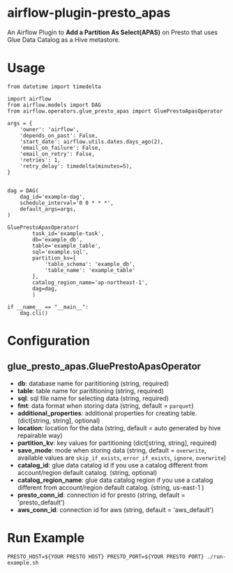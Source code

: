 airflow-plugin-presto_apas
==========================

An Airflow Plugin to **Add a Partition As Select(APAS)** on Presto that uses Glue Data Catalog as a Hive metastore.

# Usage

```
from datetime import timedelta

import airflow
from airflow.models import DAG
from airflow.operators.glue_presto_apas import GluePrestoApasOperator

args = {
    'owner': 'airflow',
    'depends_on_past': False,
    'start_date': airflow.utils.dates.days_ago(2),
    'email_on_failure': False,
    'email_on_retry': False,
    'retries': 1,
    'retry_delay': timedelta(minutes=5),
}


dag = DAG(
    dag_id='example-dag',
    schedule_interval='0 0 * * *',
    default_args=args,
)

GluePrestoApasOperator(
        task_id='example-task',
        db='example_db',
        table='example_table',
        sql='example.sql',
        partition_kv={
            'table_schema': 'example_db',
            'table_name': 'example_table'
        },
        catalog_region_name='ap-northeast-1',
        dag=dag,
        )

if __name__ == "__main__":
    dag.cli()

```

# Configuration

## glue_presto_apas.GluePrestoApasOperator

- **db**: database name for parititioning (string, required)
- **table**: table name for parititioning (string, required)
- **sql**: sql file name for selecting data (string, required)
- **fmt**: data format when storing data (string, default = `parquet`)
- **additional_properties**: additional properties for creating table. (dict[string, string], optional)
- **location**: location for the data (string, default = auto generated by hive repairable way)
- **partition_kv**: key values for partitioning (dict[string, string], required)
- **save_mode**: mode when storing data (string, default = `overwrite`, available values are `skip_if_exists`, `error_if_exists`, `ignore`, `overwrite`)
- **catalog_id**: glue data catalog id if you use a catalog different from account/region default catalog. (string, optional)
- **catalog_region_name**: glue data catalog region if you use a catalog different from account/region default catalog. (string, us-east-1 )
- **presto_conn_id**: connection id for presto (string, default = 'presto_default')
- **aws_conn_id**: connection id for aws (string, default = 'aws_default')


# Run Example

```
PRESTO_HOST=${YOUR PRESTO HOST} PRESTO_PORT=${YOUR PRESTO PORT} ./run-example.sh
```
